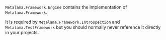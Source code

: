`Metalama.Framework.Engine` contains the implementation of `Metalama.Framework`.

It is required by `Metalama.Framework.Introspection` and `Metalama.TestFramework` but you should normally never reference it directly in your projects.